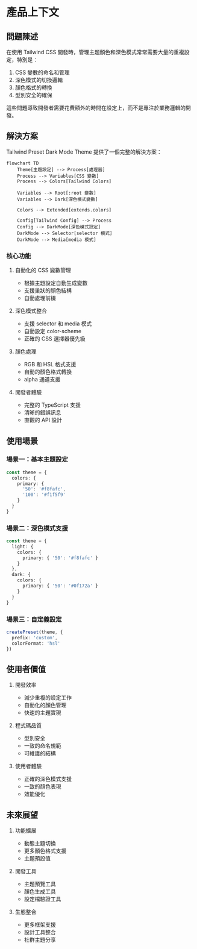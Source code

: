 # 產品上下文

## 問題陳述

在使用 Tailwind CSS 開發時，管理主題顏色和深色模式常常需要大量的重複設定，特別是：

1. CSS 變數的命名和管理
2. 深色模式的切換邏輯
3. 顏色格式的轉換
4. 型別安全的確保

這些問題導致開發者需要花費額外的時間在設定上，而不是專注於業務邏輯的開發。

## 解決方案

Tailwind Preset Dark Mode Theme 提供了一個完整的解決方案：

```mermaid
flowchart TD
    Theme[主題設定] --> Process[處理器]
    Process --> Variables[CSS 變數]
    Process --> Colors[Tailwind Colors]
    
    Variables --> Root[:root 變數]
    Variables --> Dark[深色模式變數]
    
    Colors --> Extended[extends.colors]
    
    Config[Tailwind Config] --> Process
    Config --> DarkMode[深色模式設定]
    DarkMode --> Selector[selector 模式]
    DarkMode --> Media[media 模式]
```

### 核心功能

1. 自動化的 CSS 變數管理
   - 根據主題設定自動生成變數
   - 支援巢狀的顏色結構
   - 自動處理前綴

2. 深色模式整合
   - 支援 selector 和 media 模式
   - 自動設定 color-scheme
   - 正確的 CSS 選擇器優先級

3. 顏色處理
   - RGB 和 HSL 格式支援
   - 自動的顏色格式轉換
   - alpha 通道支援

4. 開發者體驗
   - 完整的 TypeScript 支援
   - 清晰的錯誤訊息
   - 直觀的 API 設計

## 使用場景

### 場景一：基本主題設定
```typescript
const theme = {
  colors: {
    primary: {
      '50': '#f8fafc',
      '100': '#f1f5f9'
    }
  }
}
```

### 場景二：深色模式支援
```typescript
const theme = {
  light: {
    colors: {
      primary: { '50': '#f8fafc' }
    }
  },
  dark: {
    colors: {
      primary: { '50': '#0f172a' }
    }
  }
}
```

### 場景三：自定義設定
```typescript
createPreset(theme, {
  prefix: 'custom',
  colorFormat: 'hsl'
})
```

## 使用者價值

1. 開發效率
   - 減少重複的設定工作
   - 自動化的顏色管理
   - 快速的主題實現

2. 程式碼品質
   - 型別安全
   - 一致的命名規範
   - 可維護的結構

3. 使用者體驗
   - 正確的深色模式支援
   - 一致的顏色表現
   - 效能優化

## 未來展望

1. 功能擴展
   - 動態主題切換
   - 更多顏色格式支援
   - 主題預設值

2. 開發工具
   - 主題預覽工具
   - 顏色生成工具
   - 設定檔驗證工具

3. 生態整合
   - 更多框架支援
   - 設計工具整合
   - 社群主題分享